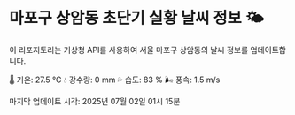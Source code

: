 
# 마포구 상암동 초단기 실황 날씨 정보 🌤️

이 리포지토리는 기상청 API를 사용하여 서울 마포구 상암동의 날씨 정보를 업데이트합니다. 

🌡️ 기온: 27.5 ℃
💧 강수량: 0 mm
💦 습도: 83 %
🌬️ 풍속: 1.5 m/s

마지막 업데이트 시각: 2025년 07월 02일 01시 15분    
